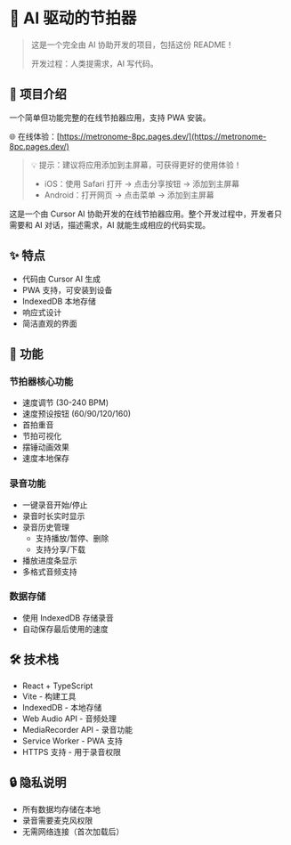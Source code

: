# 🎵 AI 驱动的节拍器

> 这是一个完全由 AI 协助开发的项目，包括这份 README！
>
> 开发过程：人类提需求，AI 写代码。

## 🤖 项目介绍

一个简单但功能完整的在线节拍器应用，支持 PWA 安装。

🌐 在线体验：[https://metronome-8pc.pages.dev/](https://metronome-8pc.pages.dev/)

> 💡 提示：建议将应用添加到主屏幕，可获得更好的使用体验！
>
> - iOS：使用 Safari 打开 → 点击分享按钮 → 添加到主屏幕
> - Android：打开网页 → 点击菜单 → 添加到主屏幕

这是一个由 Cursor AI 协助开发的在线节拍器应用。整个开发过程中，开发者只需要和 AI 对话，描述需求，AI 就能生成相应的代码实现。

## ✨ 特点

- 代码由 Cursor AI 生成
- PWA 支持，可安装到设备
- IndexedDB 本地存储
- 响应式设计
- 简洁直观的界面

## 🎯 功能

### 节拍器核心功能
- 速度调节 (30-240 BPM)
- 速度预设按钮 (60/90/120/160)
- 首拍重音
- 节拍可视化
- 摆锤动画效果
- 速度本地保存

### 录音功能
- 一键录音开始/停止
- 录音时长实时显示
- 录音历史管理
  - 支持播放/暂停、删除
  - 支持分享/下载
- 播放进度条显示
- 多格式音频支持

### 数据存储
- 使用 IndexedDB 存储录音
- 自动保存最后使用的速度

## 🛠 技术栈

- React + TypeScript
- Vite - 构建工具
- IndexedDB - 本地存储
- Web Audio API - 音频处理
- MediaRecorder API - 录音功能
- Service Worker - PWA 支持
- HTTPS 支持 - 用于录音权限

## 🔒 隐私说明

- 所有数据均存储在本地
- 录音需要麦克风权限
- 无需网络连接（首次加载后）
